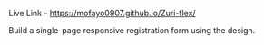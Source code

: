 Live Link - https://mofayo0907.github.io/Zuri-flex/

Build a single-page responsive registration form using the design.
